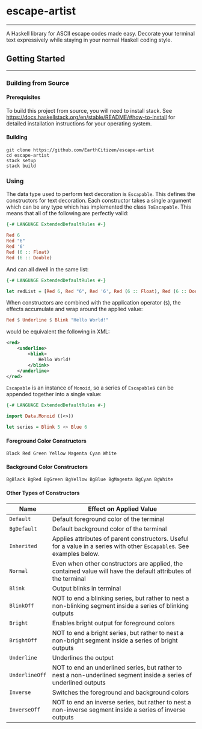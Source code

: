 # escape-artist
* * *
A Haskell library for ASCII escape codes made easy. Decorate your terminal text expressively while staying in your normal Haskell coding style.

## Getting Started
* * *
### Building from Source
#### Prerequisites

To build this project from source, you will need to install stack. See https://docs.haskellstack.org/en/stable/README/#how-to-install for detailed installation instructions for your operating system.

#### Building

```
git clone https://github.com/EarthCitizen/escape-artist
cd escape-artist
stack setup
stack build
```

### Using

The data type used to perform text decoration is `Escapable`. This defines the constructors for text decoration. Each constructor takes a single argument which can be any type which has implemented the class `ToEscapable`. This means that all of the following are perfectly valid:

```haskell
{-# LANGUAGE ExtendedDefaultRules #-}

Red 6
Red "6"
Red '6'
Red (6 :: Float)
Red (6 :: Double)
```

And can all dwell in the same list:

```haskell
{-# LANGUAGE ExtendedDefaultRules #-}

let redList = [Red 6, Red "6", Red '6', Red (6 :: Float), Red (6 :: Double)]
```

When constructors are combined with the application operator (`$`), the effects accumulate and wrap around the applied value:

```haskell
Red $ Underline $ Blink "Hello World!"
```

would be equivalent the following in XML:

```xml
<red>
    <underline>
        <blink>
            Hello World!
        </blink>
    </underline>
</red>
```

`Escapable` is an instance of `Monoid`, so a series of `Escapable`s can be appended together into a single value:

```haskell
{-# LANGUAGE ExtendedDefaultRules #-}

import Data.Monoid ((<>))

let series = Blink 5 <> Blue 6
```

#### Foreground Color Constructors

`Black Red Green Yellow Magenta Cyan White`

#### Background Color Constructors

`BgBlack BgRed BgGreen BgYellow BgBlue BgMagenta BgCyan BgWhite`

#### Other Types of Constructors

Name           | Effect on Applied Value
-------------- | -----------------------
`Default`      | Default foreground color of the terminal
`BgDefault`    | Default background color of the terminal
`Inherited`    | Applies attributes of parent constructors. Useful for a value in a series with other `Escapable`s. See examples below.
`Normal`       | Even when other constructors are applied, the contained value will have the default attributes of the terminal
`Blink`        | Output blinks in terminal
`BlinkOff`     | NOT to end a blinking series, but rather to nest a non-blinking segment inside a series of blinking outputs
`Bright`       | Enables bright output for foreground colors
`BrightOff`    | NOT to end a bright series, but rather to nest a non-bright segment inside a series of bright outputs
`Underline`    | Underlines the output
`UnderlineOff` | NOT to end an underlined series, but rather to nest a non-underlined segment inside a series of underlined outputs
`Inverse`      | Switches the foreground and background colors
`InverseOff`   | NOT to end an inverse series, but rather to nest a non-inverse segment inside a series of inverse outputs
